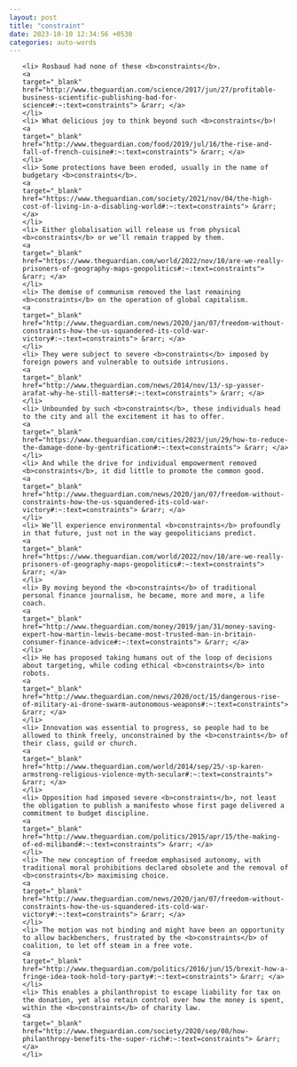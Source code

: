 ```yaml
---
layout: post
title: "constraint"
date: 2023-10-10 12:34:56 +0530
categories: auto-words
---
```

<ol>

    <li> Rosbaud had none of these <b>constraints</b>.
    <a 
    target="_blank" 
    href="http://www.theguardian.com/science/2017/jun/27/profitable-business-scientific-publishing-bad-for-science#:~:text=constraints"> &rarr; </a>
    </li>
    <li> What delicious joy to think beyond such <b>constraints</b>!
    <a 
    target="_blank" 
    href="http://www.theguardian.com/food/2019/jul/16/the-rise-and-fall-of-french-cuisine#:~:text=constraints"> &rarr; </a>
    </li>
    <li> Some protections have been eroded, usually in the name of budgetary <b>constraints</b>.
    <a 
    target="_blank" 
    href="https://www.theguardian.com/society/2021/nov/04/the-high-cost-of-living-in-a-disabling-world#:~:text=constraints"> &rarr; </a>
    </li>
    <li> Either globalisation will release us from physical <b>constraints</b> or we’ll remain trapped by them.
    <a 
    target="_blank" 
    href="https://www.theguardian.com/world/2022/nov/10/are-we-really-prisoners-of-geography-maps-geopolitics#:~:text=constraints"> &rarr; </a>
    </li>
    <li> The demise of communism removed the last remaining <b>constraints</b> on the operation of global capitalism.
    <a 
    target="_blank" 
    href="http://www.theguardian.com/news/2020/jan/07/freedom-without-constraints-how-the-us-squandered-its-cold-war-victory#:~:text=constraints"> &rarr; </a>
    </li>
    <li> They were subject to severe <b>constraints</b> imposed by foreign powers and vulnerable to outside intrusions.
    <a 
    target="_blank" 
    href="http://www.theguardian.com/news/2014/nov/13/-sp-yasser-arafat-why-he-still-matters#:~:text=constraints"> &rarr; </a>
    </li>
    <li> Unbounded by such <b>constraints</b>, these individuals head to the city and all the excitement it has to offer.
    <a 
    target="_blank" 
    href="https://www.theguardian.com/cities/2023/jun/29/how-to-reduce-the-damage-done-by-gentrification#:~:text=constraints"> &rarr; </a>
    </li>
    <li> And while the drive for individual empowerment removed <b>constraints</b>, it did little to promote the common good.
    <a 
    target="_blank" 
    href="http://www.theguardian.com/news/2020/jan/07/freedom-without-constraints-how-the-us-squandered-its-cold-war-victory#:~:text=constraints"> &rarr; </a>
    </li>
    <li> We’ll experience environmental <b>constraints</b> profoundly in that future, just not in the way geopoliticians predict.
    <a 
    target="_blank" 
    href="https://www.theguardian.com/world/2022/nov/10/are-we-really-prisoners-of-geography-maps-geopolitics#:~:text=constraints"> &rarr; </a>
    </li>
    <li> By moving beyond the <b>constraints</b> of traditional personal finance journalism, he became, more and more, a life coach.
    <a 
    target="_blank" 
    href="http://www.theguardian.com/money/2019/jan/31/money-saving-expert-how-martin-lewis-became-most-trusted-man-in-britain-consumer-finance-advice#:~:text=constraints"> &rarr; </a>
    </li>
    <li> He has proposed taking humans out of the loop of decisions about targeting, while coding ethical <b>constraints</b> into robots.
    <a 
    target="_blank" 
    href="http://www.theguardian.com/news/2020/oct/15/dangerous-rise-of-military-ai-drone-swarm-autonomous-weapons#:~:text=constraints"> &rarr; </a>
    </li>
    <li> Innovation was essential to progress, so people had to be allowed to think freely, unconstrained by the <b>constraints</b> of their class, guild or church.
    <a 
    target="_blank" 
    href="http://www.theguardian.com/world/2014/sep/25/-sp-karen-armstrong-religious-violence-myth-secular#:~:text=constraints"> &rarr; </a>
    </li>
    <li> Opposition had imposed severe <b>constraints</b>, not least the obligation to publish a manifesto whose first page delivered a commitment to budget discipline.
    <a 
    target="_blank" 
    href="http://www.theguardian.com/politics/2015/apr/15/the-making-of-ed-miliband#:~:text=constraints"> &rarr; </a>
    </li>
    <li> The new conception of freedom emphasised autonomy, with traditional moral prohibitions declared obsolete and the removal of <b>constraints</b> maximising choice.
    <a 
    target="_blank" 
    href="http://www.theguardian.com/news/2020/jan/07/freedom-without-constraints-how-the-us-squandered-its-cold-war-victory#:~:text=constraints"> &rarr; </a>
    </li>
    <li> The motion was not binding and might have been an opportunity to allow backbenchers, frustrated by the <b>constraints</b> of coalition, to let off steam in a free vote.
    <a 
    target="_blank" 
    href="http://www.theguardian.com/politics/2016/jun/15/brexit-how-a-fringe-idea-took-hold-tory-party#:~:text=constraints"> &rarr; </a>
    </li>
    <li> This enables a philanthropist to escape liability for tax on the donation, yet also retain control over how the money is spent, within the <b>constraints</b> of charity law.
    <a 
    target="_blank" 
    href="http://www.theguardian.com/society/2020/sep/08/how-philanthropy-benefits-the-super-rich#:~:text=constraints"> &rarr; </a>
    </li>